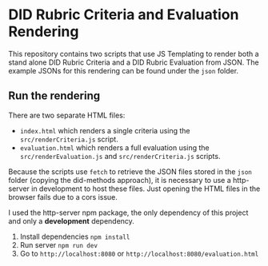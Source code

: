 # DID Rubric Criteria and Evaluation Rendering

This repository contains two scripts that use JS Templating to render both a stand alone DID Rubric Criteria and a DID Rubric Evaluation from JSON. The example JSONs for this rendering can be found under the `json` folder.

## Run the rendering

There are two separate HTML files:

-  `index.html` which renders a single criteria using the `src/renderCriteria.js` script.
-  `evaluation.html` which renders a full evaluation using the `src/renderEvaluation.js` and `src/renderCriteria.js` scripts.

Because the scripts use `fetch` to retrieve the JSON files stored in the `json` folder (copying the did-methods approach), 
it is necessary to use a http-server in development to host these files. Just opening the HTML files in the browser fails due to a 
cors issue.

I used the http-server npm package, the only dependency of this project and only a **development** dependency.

1. Install dependencies `npm install`
2. Run server `npm run dev`
3. Go to `http://localhost:8080` or `http://localhost:8080/evaluation.html`

